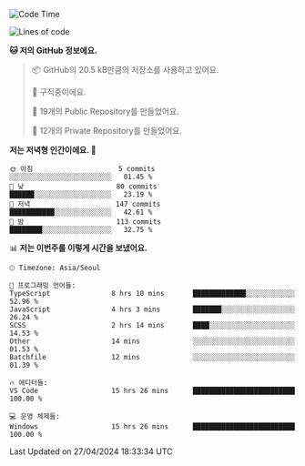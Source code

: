   <!--START_SECTION:waka-->
![Code Time](http://img.shields.io/badge/Code%20Time-532%20hrs%2030%20mins-blue)

![Lines of code](https://img.shields.io/badge/%EC%A0%80%EB%8A%94%20%EC%97%AC%ED%83%9C%EA%B9%8C%EC%A7%80%20-238.2%20thousand%20%EC%A4%84%EC%9D%98%20%EC%BD%94%EB%93%9C%EB%A5%BC%20%EC%9E%91%EC%84%B1%ED%96%88%EC%96%B4%EC%9A%94.-blue)

**🐱 저의 GitHub 정보에요.** 

> 📦 GitHub의 20.5 kB만큼의 저장소를 사용하고 있어요. 
 > 
> 💼 구직중이에요.
 > 
> 📜 19개의 Public Repository를 만들었어요. 
 > 
> 🔑 12개의 Private Repository를 만들었어요. 
 > 
**저는 저녁형 인간이에요. 🦉** 

```text
🌞 아침                     5 commits           ░░░░░░░░░░░░░░░░░░░░░░░░░   01.45 % 
🌆 낮　                     80 commits          ██████░░░░░░░░░░░░░░░░░░░   23.19 % 
🌃 저녁                     147 commits         ███████████░░░░░░░░░░░░░░   42.61 % 
🌙 밤　                     113 commits         ████████░░░░░░░░░░░░░░░░░   32.75 % 
```


📊 **저는 이번주를 이렇게 시간을 보냈어요.** 

```text
🕑︎ Timezone: Asia/Seoul

💬 프로그래밍 언어들: 
TypeScript               8 hrs 10 mins       █████████████░░░░░░░░░░░░   52.96 % 
JavaScript               4 hrs 3 mins        ███████░░░░░░░░░░░░░░░░░░   26.24 % 
SCSS                     2 hrs 14 mins       ████░░░░░░░░░░░░░░░░░░░░░   14.53 % 
Other                    14 mins             ░░░░░░░░░░░░░░░░░░░░░░░░░   01.53 % 
Batchfile                12 mins             ░░░░░░░░░░░░░░░░░░░░░░░░░   01.39 % 

🔥 에디터들: 
VS Code                  15 hrs 26 mins      █████████████████████████   100.00 % 

💻 운영 체제들: 
Windows                  15 hrs 26 mins      █████████████████████████   100.00 % 
```


 Last Updated on 27/04/2024 18:33:34 UTC
<!--END_SECTION:waka-->

